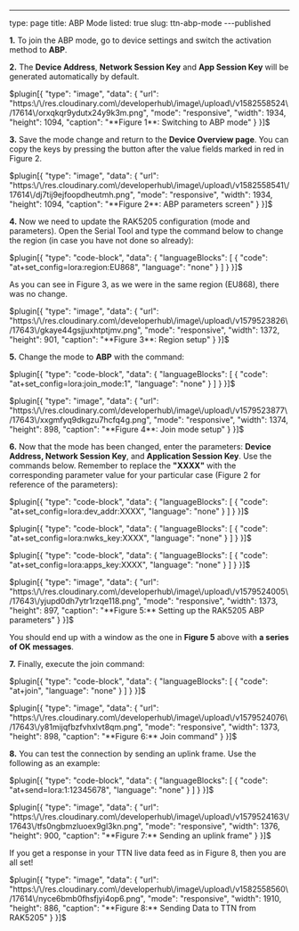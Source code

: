 ---
type: page
title: ABP Mode
listed: true
slug: ttn-abp-mode
---published

**1.** To join the ABP mode, go to device settings and switch the activation method to **ABP**.

**2.** The **Device Address**, **Network Session Key** and **App Session Key** will be generated automatically by default.

$plugin[{
    "type": "image",
    "data": {
        "url": "https:\/\/res.cloudinary.com\/developerhub\/image\/upload\/v1582558524\/17614\/orxqkqr9ydutx24y9k3m.png",
        "mode": "responsive",
        "width": 1934,
        "height": 1094,
        "caption": "**Figure 1**: Switching to ABP mode"
    }
}]$

**3.** Save the mode change and return to the **Device Overview page**. You can copy the keys by pressing the button after the value fields marked in red in Figure 2.

$plugin[{
    "type": "image",
    "data": {
        "url": "https:\/\/res.cloudinary.com\/developerhub\/image\/upload\/v1582558541\/17614\/dj7tij9ejfoopdheutmh.png",
        "mode": "responsive",
        "width": 1934,
        "height": 1094,
        "caption": "**Figure 2**: ABP parameters screen"
    }
}]$

**4.** Now we need to update the RAK5205 configuration (mode and parameters). Open the Serial Tool and type the command below to change the region (in case you have not done so already):

$plugin[{
    "type": "code-block",
    "data": {
        "languageBlocks": [
            {
                "code": "at+set_config=lora:region:EU868",
                "language": "none"
            }
        ]
    }
}]$

As you can see in Figure 3, as we were in the same region (EU868), there was no change.

$plugin[{
    "type": "image",
    "data": {
        "url": "https:\/\/res.cloudinary.com\/developerhub\/image\/upload\/v1579523826\/17643\/gkaye44gsjjuxhtptjmv.png",
        "mode": "responsive",
        "width": 1372,
        "height": 901,
        "caption": "**Figure 3**: Region setup"
    }
}]$

**5.** Change the mode to **ABP** with the command:

$plugin[{
    "type": "code-block",
    "data": {
        "languageBlocks": [
            {
                "code": "at+set_config=lora:join_mode:1",
                "language": "none"
            }
        ]
    }
}]$

$plugin[{
    "type": "image",
    "data": {
        "url": "https:\/\/res.cloudinary.com\/developerhub\/image\/upload\/v1579523877\/17643\/xxgmfyq9dkgzu7hcfq4g.png",
        "mode": "responsive",
        "width": 1374,
        "height": 898,
        "caption": "**Figure 4**: Join mode setup"
    }
}]$

**6.** Now that the mode has been changed, enter the parameters: **Device Address, Network  Session Key**, and **Application Session Key**. Use the commands below. Remember to replace the **"XXXX"** with the corresponding parameter value for your particular case (Figure 2 for reference of the parameters):

$plugin[{
    "type": "code-block",
    "data": {
        "languageBlocks": [
            {
                "code": "at+set_config=lora:dev_addr:XXXX",
                "language": "none"
            }
        ]
    }
}]$

$plugin[{
    "type": "code-block",
    "data": {
        "languageBlocks": [
            {
                "code": "at+set_config=lora:nwks_key:XXXX",
                "language": "none"
            }
        ]
    }
}]$

$plugin[{
    "type": "code-block",
    "data": {
        "languageBlocks": [
            {
                "code": "at+set_config=lora:apps_key:XXXX",
                "language": "none"
            }
        ]
    }
}]$

$plugin[{
    "type": "image",
    "data": {
        "url": "https:\/\/res.cloudinary.com\/developerhub\/image\/upload\/v1579524005\/17643\/yjupd0dh7ytr1rzqe118.png",
        "mode": "responsive",
        "width": 1373,
        "height": 897,
        "caption": "**Figure 5:** Setting up the RAK5205 ABP parameters"
    }
}]$

You should end up with a window as the one in **Figure 5** above with **a series of OK messages**.

**7.** Finally, execute the join command:

$plugin[{
    "type": "code-block",
    "data": {
        "languageBlocks": [
            {
                "code": "at+join",
                "language": "none"
            }
        ]
    }
}]$

$plugin[{
    "type": "image",
    "data": {
        "url": "https:\/\/res.cloudinary.com\/developerhub\/image\/upload\/v1579524076\/17643\/y81mijqfbzfvhxlvt8qm.png",
        "mode": "responsive",
        "width": 1373,
        "height": 898,
        "caption": "**Figure 6:** Join command"
    }
}]$

**8.** You can test the connection by sending an uplink frame. Use the following as an example:

$plugin[{
    "type": "code-block",
    "data": {
        "languageBlocks": [
            {
                "code": "at+send=lora:1:12345678",
                "language": "none"
            }
        ]
    }
}]$

$plugin[{
    "type": "image",
    "data": {
        "url": "https:\/\/res.cloudinary.com\/developerhub\/image\/upload\/v1579524163\/17643\/tfs0ngbmzluoex9gl3kn.png",
        "mode": "responsive",
        "width": 1376,
        "height": 900,
        "caption": "**Figure 7:** Sending an uplink frame"
    }
}]$

If you get a response in your TTN live data feed as in Figure 8, then you are all set!

$plugin[{
    "type": "image",
    "data": {
        "url": "https:\/\/res.cloudinary.com\/developerhub\/image\/upload\/v1582558560\/17614\/nyce6bmb0fhsfjyi4op6.png",
        "mode": "responsive",
        "width": 1910,
        "height": 886,
        "caption": "**Figure 8:** Sending Data to TTN from RAK5205"
    }
}]$

